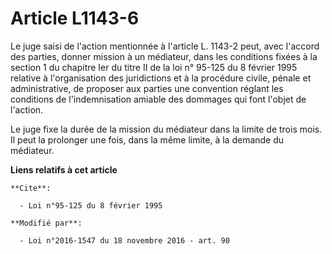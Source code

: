 # Article L1143-6

Le juge saisi de l'action mentionnée à l'article L. 1143-2 peut, avec l'accord des parties, donner mission à un médiateur,
dans les conditions fixées à la section 1 du chapitre Ier du titre II de la loi n° 95-125 du 8 février 1995 relative à
l'organisation des juridictions et à la procédure civile, pénale et administrative, de proposer aux parties une convention
réglant les conditions de l'indemnisation amiable des dommages qui font l'objet de l'action. 

Le juge fixe la durée de la mission du médiateur dans la limite de trois mois. Il peut la prolonger une fois, dans la même
limite, à la demande du médiateur.

**Liens relatifs à cet article**

	**Cite**:

	  - Loi n°95-125 du 8 février 1995

	**Modifié par**:

	  - Loi n°2016-1547 du 18 novembre 2016 - art. 90
